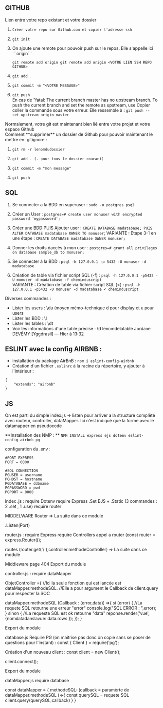 <h2>GITHUB</h2>
Lien entre votre repo existant et votre dossier

<ol>
<li>
 
 ```Créer votre repo sur Github.com et copier l'adresse ssh```
 
 </li>
<li>
 
 ```git init```
 
 </li>
<li> On ajoute une remote pour pouvoir push sur le repos. Elle s'appelle ici ```origin```
 
 ```git remote add origin git remote add origin <VOTRE LIEN SSH REPO GITHUB>```
 
 </li>
<li>
 
 ```git add .```
 
 </li>
<li>
 
 ```git commit -m "<VOTRE MESSAGE>"```
 
 </li>
<li>
 
 ```git push```<br>
En cas de "fatal: The current branch master has no upstream branch. To push the current branch and set the remote as upstream, use
Copier coller la commande sous votre erreur. Elle ressemble à : ```git push --set-upstream origin master```
 
 </li>
 </ol>
Normalement, votre git est maintenant bien lié entre votre projet et votre espace Github

<br>
Comment **supprimer** un dossier de Github pour pouvoir maintenant le mettre en .gitignore :
<br>
<ol>
<li>
 
 ```git rm -r lenomdudossier```
 
 </li>
<li>
 
 ```git add . (. pour tous le dossier courant)```
 
 </li>
<li>
 
 ```git commit -m "mon message"```
 
 </li>
<li>
 
 ``` git push ```
 
 </li>
 
</ol>

<h2>SQL</h2>
<ol>
 <li>
  
  Se connecter a la BDD en superuser : `sudo -u postgres psql`
 
 </li>
 <li>
  
  Créer un User : `postgres=# create user monuser with encrypted password 'mypassword';`
 
 </li>
<li>
 
 Créer une BDD PUIS Ajouter user : `CREATE DATABASE madatabase; PUIS ALTER DATABASE madatabase OWNER TO monuser`;
 VARIANTE : Etape 3-1 en une étape : `CREATE DATABASE madatabase OWNER monuser;`  
 
 </li>
<li>
 
 Donner les droits daccès à mon user : `postgres=# grant all privileges on database sample_db to monuser;`
 
 </li>
 <li>
  
  Se connecter à la BDD : `psql -h 127.0.0.1 -p 5432 -U monuser -d madatabase`
 
 </li>
<li>
    
   Création de table via fichier script SQL (-f) : `psql -h 127.0.0.1 -p5432 -U monuser -d madatabase -f cheminduscript`<br>
   VARIANTE :  Création de table via fichier script SQL (<) : `psql -h 127.0.0.1 -p5432 -U monuser -d madatabase < cheminduscript`  
 
 </li>
</ol>
 
Diverses commandes :
- Lister les users : \du (moyen mémo-technique d pour display et u pour users
- Lister les BDD :  \l
- Lister les tables : \dt 
- Voir les informations d'une table précise : \d lenomdelatable 
Jordane DEVÉMY [Yggdrasil] — Hier à 13:32

<h2>ESLINT avec la config AIRBNB :</h2>

- Installation du package AirBnB : `npm i eslint-config-airbnb`
- Création d'un fichier `.eslinrc` à la racine du répertoire, y ajouter à l'intérieur :
```
{
    "extends": "airbnb"
}
```

<h2>JS</h2>
On est parti du simple index.js -> listen pour arriver a la structure complète avec routeur, controller, dataMapper.
Ici n'est indiqué que la forme avec le datamapper en pseudocode

**Installation des NMP : **
`NPM INSTALL express ejs dotenv eslint-config-airbnb pg`

configuration du .env :
```
#PORT EXPRESS
PORT = 0000

#SQL CONNECTION
PGUSER = username
PGHOST = hostname
PGDATABASE = ddbname
PGPASSWORD = pwd
PGPORT = 0000
```


index .js :
require Dotenv
require Express
.Set EJS + .Static (3 commandes : 2 .set , 1 .use)
require router

MIDDELWARE Router => La suite dans ce module

.Listen(Port)

router.js :
require Express
require Controllers
appel a router (const router = express.Router());

routes (router.get('/'),controller.methodeController) => La suite dans ce module

Middleware page 404
Export du module

controller.js :
require dataMapper

ObjetController ={
  //Ici la seule fonction qui est lancée est dataMapper.methodeSQL.
  //Elle a pour argument le Callback de client.query pour respecter la SOC

  dataMapper.methodeSQL (Callback : (error,data)) =>{
    si (error) {
      //La requete SQL retourne une erreur "error"
      console.log("SQL ERROR : ",error);
    } sinon {
      //La requeste SQL est ok retourne "data"
      reponse.render('vue',{nomdatadanslavue: data.rows });
    });
  }

Export du module

database.js
Require PG (on maitrise pas donc on copie sans se poser de questions pour l'instant) : 
const { Client } = require('pg'); 

Création d'un nouveau client :
const client = new Client();

client.connect();

Export du module

dataMapper.js
require database

const dataMapper = {
  methodeSQL: (callback = paramèrte de dataMapper.methodeSQL )=>{
    const querySQL = requete SQL
    client.query(querySQL,callback)
  }
}


